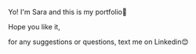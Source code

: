Yo!
I'm Sara and this is my portfolio🥰

Hope you like it,

for any suggestions or questions, text me on Linkedin😊